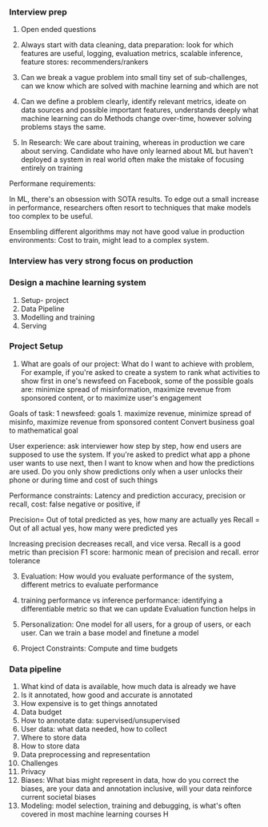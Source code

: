 ### Interview prep
1. Open ended questions

2. Always start with data cleaning, data preparation: look for which features are useful, logging, evaluation metrics, scalable inference, feature stores: recommenders/rankers

3. Can we break a vague problem into small tiny set of sub-challenges, can we know which are solved with machine learning and which are not

4. Can we define a problem clearly, identify relevant metrics, ideate on data sources and possible important features, understands deeply what machine learning can do
Methods change over-time, however solving problems stays the same.


5. In Research: We care about training, whereas in production we care about serving. Candidate who have only learned about ML but haven't deployed a system in real world
often make the mistake of focusing entirely on training

Performane requirements:

In ML, there's an obsession with SOTA results. To edge out a small increase in performance, researchers often resort to techniques that make models too complex to be useful.

Ensembling different algorithms may not have good value in production environments: Cost to train, might lead to a complex system.


### Interview has very strong focus on production



### Design a machine learning system

1. Setup- project
2. Data Pipeline
3. Modelling and training
4. Serving

### Project Setup
1. What are goals of our project: What do I want to achieve with problem, For example, if you're asked to create a system to rank what 
activities to show first in one's newsfeed on Facebook, some of the possible goals are: minimize spread of  misinformation, maximize revenue from
sponsored content, or to maximize user's engagement

Goals of task: 1 newsfeed: goals 1. maximize revenue, minimize spread of misinfo, maximize revenue from sponsored content
Convert business goal to mathematical goal

User experience: ask interviewer how step by step, how end users are supposed to use the system. If you're asked to predict what app a phone user wants to use next,
then I want to know when and how the predictions are used. Do you only show predictions only when a user unlocks their phone or during time and cost of such things

Performance constraints: Latency and prediction accuracy, precision or recall, cost: false negative or positive, if 

Precision= Out of total predicted as yes, how many are actually yes
Recall = Out of all actual yes, how many were predicted yes

Increasing precision decreases recall, and vice versa. Recall is a good metric than precision
F1 score: harmonic mean of precision and recall. error tolerance

3. Evaluation: How would you evaluate performance of the system, different metrics to evaluate performance 
4. training performance vs inference performance: identifying a differentiable metric so that we can update
Evaluation function helps in 

5. Personalization: One model for all users, for a group of users, or each user. Can we train a base model and finetune a model
6. Project Constraints: Compute and time budgets


### Data pipeline

1. What kind of data is available, how much data is already we have
2. Is it annotated, how good and accurate is annotated
3. How expensive is to get things annotated
4. Data budget
5. How to annotate data: supervised/unsupervised
6. User data: what data needed, how to collect
7. Where to store data
8. How to store data
9. Data preprocessing and representation
10. Challenges
11. Privacy
12. Biases: What bias might represent in data, how do you correct the biases, are your data
and annotation inclusive, will your data reinforce current societal biases
13. Modeling:
model selection, training and debugging, is what's often covered in most machine learning courses
H